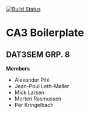 [![Build Status](https://travis-ci.com/cph-pk/CA3_Boilerplate_Backend.svg?branch=main)](https://travis-ci.com/cph-pk/CA3_Boilerplate_Backend)
# CA3 Boilerplate

## DAT3SEM GRP. 8

**Members**

- Alexander Pihl
- Jean-Poul Leth-Møller
- Mick Larsen
- Morten Rasmussen
- Per Kringelbach 

